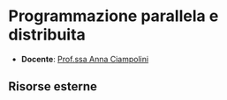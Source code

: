 # Programmazione parallela e distribuita

- **Docente**: [Prof.ssa Anna Ciampolini](https://www.unibo.it/sitoweb/anna.ciampolini)

## Risorse esterne
